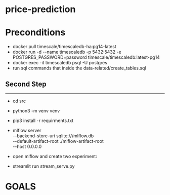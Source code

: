 # price-prediction
# Preconditions
- docker pull timescale/timescaledb-ha:pg14-latest
- docker run -d --name timescaledb -p 5432:5432 -e POSTGRES_PASSWORD=password timescale/timescaledb:latest-pg14
- docker exec -it timescaledb psql -U postgres
- run sql commands that inside the data-related/create_tables.sql
## Second Step
- - - - - 
- cd src
- python3 -m venv venv
- pip3 install -r requirments.txt
- mlflow server \
 --backend-store-uri sqlite:///mlflow.db \
 --default-artifact-root ./mlflow-artifact-root \
 --host 0.0.0.0

 - open mlflow and create two experiment: 

- streamlit run stream_serve.py

# GOALS